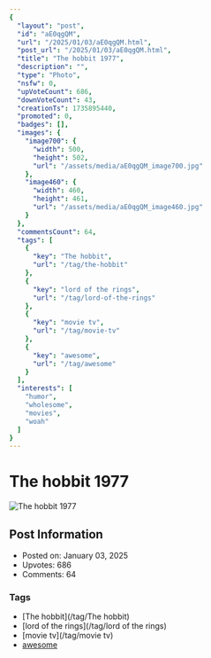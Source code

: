 ```yaml
---
{
  "layout": "post",
  "id": "aE0qgQM",
  "url": "/2025/01/03/aE0qgQM.html",
  "post_url": "/2025/01/03/aE0qgQM.html",
  "title": "The hobbit 1977",
  "description": "",
  "type": "Photo",
  "nsfw": 0,
  "upVoteCount": 686,
  "downVoteCount": 43,
  "creationTs": 1735895440,
  "promoted": 0,
  "badges": [],
  "images": {
    "image700": {
      "width": 500,
      "height": 502,
      "url": "/assets/media/aE0qgQM_image700.jpg"
    },
    "image460": {
      "width": 460,
      "height": 461,
      "url": "/assets/media/aE0qgQM_image460.jpg"
    }
  },
  "commentsCount": 64,
  "tags": [
    {
      "key": "The hobbit",
      "url": "/tag/the-hobbit"
    },
    {
      "key": "lord of the rings",
      "url": "/tag/lord-of-the-rings"
    },
    {
      "key": "movie tv",
      "url": "/tag/movie-tv"
    },
    {
      "key": "awesome",
      "url": "/tag/awesome"
    }
  ],
  "interests": [
    "humor",
    "wholesome",
    "movies",
    "woah"
  ]
}
---
```


# The hobbit 1977

![The hobbit 1977](/assets/media/aE0qgQM_image700.jpg)

## Post Information

- Posted on: January 03, 2025
- Upvotes: 686
- Comments: 64

### Tags

- [The hobbit](/tag/The hobbit)
- [lord of the rings](/tag/lord of the rings)
- [movie tv](/tag/movie tv)
- [awesome](/tag/awesome)

